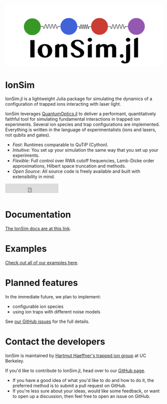 ![IonSim logo](images/logo3_SM.png)

# IonSim

IonSim.jl is a lightweight Julia package for simulating the dynamics of a configuration of trapped ions interacting with laser light.

IonSim leverages [QuantumOptics.jl](https://qojulia.org/) to deliver a performant, quantitatively faithful tool for simulating fundamental interactions in trapped ion experiments. Several ion species and trap configurations are implemented. Everything is written in the language of experimentalists (ions and lasers, not qubits and gates).

* *Fast*: Runtimes comparable to QuTiP (Cython).
* *Intuitive*: You set up your simulation the same way that you set up your experiments.
* *Flexible*: Full control over RWA cutoff frequencies, Lamb-Dicke order approximations, Hilbert space truncation and methods.
* *Open Source*: All source code is freely available and built with extensibility in mind.

<iframe src="https://ghbtns.com/github-btn.html?user=HaeffnerLab&repo=IonSim.jl&type=star&count=true&size=medium" frameborder="0" scrolling="0" width="170" height="30" title="GitHub" style="padding-bottom: 10px;"></iframe>

# Documentation

[The IonSim docs are at this link](https://docs.ionsim.org/).

# Examples

[Check out all of our examples here](https://examples.ionsim.org/).

# Planned features

In the immediate future, we plan to implement:
* configurable ion species
* using ion traps with different noise models

See [our GitHub issues](https://github.com/HaeffnerLab/IonSim.jl/issues) for the full details.

# Contact the developers

IonSim is maintained by [Hartmut Haeffner's trapped ion group](https://ions.berkeley.edu/) at UC Berkeley.

If you'd like to contribute to IonSim.jl, head over to our [GitHub page](https://github.com/HaeffnerLab/IonSim.jl).
* If you have a good idea of what you'd like to do and how to do it, the preferred method is to submit a pull request on GitHub.
* If you're less sure about your ideas, would like some feedback, or want to open up a discussion, then feel free to open an issue on GitHub.

